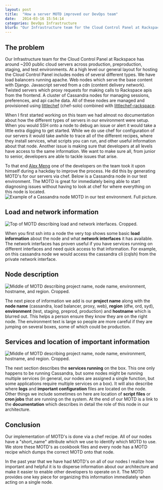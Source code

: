 ```yaml
---
layout: post
title:  "How a server MOTD improved our DevOps team"
date:   2014-03-16 15:54:14
categories: DevOps Infrastructure
blurb: "Our Infrastructure team for the Cloud Control Panel at Rackspace has around ~200 public cloud servers across production, preproduction, staging, and test environments. At a high level our general layout for hosting the Cloud Control Panel includes nodes of several different types. We have load balancers running apache. Web nodes which serve the base content with Django. Javascript served from a cdn (content delivery network). Twisted servers which proxy requests for making calls to Rackspace apis from the frontend. A cluster of Cassandra nodes for managing sessions, preferences, and api cache data."
---
```


[littlechef]: https://github.com/tobami/littlechef
[littlechef-rackspace]: https://github.com/tildedave/littlechef-rackspace
[alexmeng]: https://github.com/AMeng

The problem
----------
Our Infrastructure team for the Cloud Control Panel at Rackspace has around ~200 public cloud servers across production, preproduction, staging, and test environments. At a high level our general layout for hosting the Cloud Control Panel includes nodes of several different types. We have load balancers running apache. Web nodes which serve the base content with Django. Javascript served from a cdn (content delivery network). Twisted servers which proxy requests for making calls to Rackspace apis from the frontend. A cluster of Cassandra nodes for managing sessions, preferences, and api cache data. All of these nodes are managed and provisioned using [littlechef][littlechef] (chef-solo) combined with [littlechef-rackspace][littlechef-rackspace].

When I first started working on this team we had almost no documentation about how the different types of servers in our environment were setup. When you would SSH onto a node to debug an issue or alert it would take a little extra digging to get started. While we do use chef for configuration of our servers it would take awhile to trace all of the different recipes, where they install services, what scripts you can run, and other useful information about that node. Another issue is making sure that developers at all levels have access to the same information. We want to make sure all, from junior to senior, developers are able to tackle issues that arise.

To that end [Alex Meng][alexmeng] one of the developers on the team took it upon himself during a hackday to improve the process. He did this by generating MOTD's for our servers via chef. Below is a Cassandra node in our test environment. The MOTD is great for immediately being able to start diagnosing issues without having to look at chef for where everything on this node is located.
<img src="{{ site.data.config[0]['assets'] }}reach_cass_motd.png" alt="Example of a Cassandra node MOTD in our test environment. Full picture." />

Load and network information
---------
<img src="{{ site.data.config[0]['assets'] }}reach_cass_motd_1.png" alt="Top of MOTD describing load and network interfaces. Cropped.">

When you first ssh into a node the very top shows some basic **load information** about the node and what **network interfaces** it has available. The network interfaces has proven useful if you have services running on different interfaces and need quick access to that information. For example, on this cassandra node we would access the cassandra cli (cqlsh) from the private network interface.

Node description
---------
<img src="{{ site.data.config[0]['assets'] }}reach_cass_motd_2.png" alt="Middle of MOTD describing project name, node name, environment, hostname, and region. Cropped." />

The next piece of information we add is our **project name** along with the **node name** (cassandra, load balancer, proxy, web), **region** (dfw, ord, syd), **environment** (test, staging, preprod, production) and **hostname** which is blurred out. This helps a person ensure they know they are on the right node. The environment text is large so people are more careful if they are jumping on several boxes, some of which could be production.

Services and location of important information
---------
<img src="{{ site.data.config[0]['assets'] }}reach_cass_motd_3.png" alt="Middle of MOTD describing project name, node name, environment, hostname, and region. Cropped." />

The next section describes the **services running** on the box. This one only happens to be running Cassandra, but some nodes might be running multiple services (in general, our nodes are assigned a single function, but some applications require multiple services on a box). It will also describe where **logs** and **important configuration** files are located on the node. Other things we include sometimes on here are location of **script files** or **cron jobs** that are running on the system. At the end of our MOTD is a link to the **documentation** which describes in detail the role of this node in our architecture.

Conclusion
---------
Our implementation of MOTD's is done via a chef recipe. All of our nodes have a "short_name" attribute which we use to identify which MOTD to use. We store these MOTD's as cookbook files and every node has a MOTD recipe which dumps the correct MOTD onto that node.

In the past year that we have had MOTD's on all of our nodes I realize how important and helpful it is to disperse information about our architecture and make it easier to enable other developers to operate on it. The MOTD provides one key piece for organizing this information immediately when acting on a single node.

